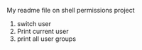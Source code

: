My readme file on shell permissions project
1. switch user
2. Print current user
3. print all user groups

